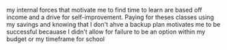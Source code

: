 my internal forces that motivate me to find time to learn are based off income and a drive for self-improvement. Paying for theses classes using my savings and knowing that I don't ahve a backup plan motivates me to be successful becauase I didn't allow for failure to be an option within my budget or my timeframe for school
